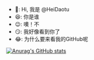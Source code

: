 - :grimacing:: Hi, 我是 @HeiDaotu
- :satisfied:: 你是谁
- :wink:: 噢！不
- :smirk:: 我好像看到你了
- :joy:: 为什么要来看我的GitHub呢

<!---
HeiDaotu/HeiDaotu is a ✨ special ✨ repository because its `README.md` (this file) appears on your GitHub profile.
You can click the Preview link to take a look at your changes.
--->
[![Anurag's GitHub stats](https://github-readme-stats.vercel.app/api?username=HeiDaotu&show_icons=true&theme=radical)](https://github.com/anuraghazra/github-readme-stats)
